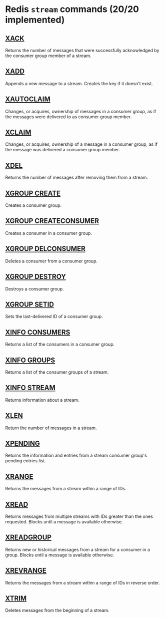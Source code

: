 # Redis `stream` commands (20/20 implemented)

## [XACK](https://redis.io/commands/xack/)

Returns the number of messages that were successfully acknowledged by the consumer group member of a stream.

## [XADD](https://redis.io/commands/xadd/)

Appends a new message to a stream. Creates the key if it doesn't exist.

## [XAUTOCLAIM](https://redis.io/commands/xautoclaim/)

Changes, or acquires, ownership of messages in a consumer group, as if the messages were delivered to as consumer group member.

## [XCLAIM](https://redis.io/commands/xclaim/)

Changes, or acquires, ownership of a message in a consumer group, as if the message was delivered a consumer group member.

## [XDEL](https://redis.io/commands/xdel/)

Returns the number of messages after removing them from a stream.

## [XGROUP CREATE](https://redis.io/commands/xgroup-create/)

Creates a consumer group.

## [XGROUP CREATECONSUMER](https://redis.io/commands/xgroup-createconsumer/)

Creates a consumer in a consumer group.

## [XGROUP DELCONSUMER](https://redis.io/commands/xgroup-delconsumer/)

Deletes a consumer from a consumer group.

## [XGROUP DESTROY](https://redis.io/commands/xgroup-destroy/)

Destroys a consumer group.

## [XGROUP SETID](https://redis.io/commands/xgroup-setid/)

Sets the last-delivered ID of a consumer group.

## [XINFO CONSUMERS](https://redis.io/commands/xinfo-consumers/)

Returns a list of the consumers in a consumer group.

## [XINFO GROUPS](https://redis.io/commands/xinfo-groups/)

Returns a list of the consumer groups of a stream.

## [XINFO STREAM](https://redis.io/commands/xinfo-stream/)

Returns information about a stream.

## [XLEN](https://redis.io/commands/xlen/)

Return the number of messages in a stream.

## [XPENDING](https://redis.io/commands/xpending/)

Returns the information and entries from a stream consumer group's pending entries list.

## [XRANGE](https://redis.io/commands/xrange/)

Returns the messages from a stream within a range of IDs.

## [XREAD](https://redis.io/commands/xread/)

Returns messages from multiple streams with IDs greater than the ones requested. Blocks until a message is available otherwise.

## [XREADGROUP](https://redis.io/commands/xreadgroup/)

Returns new or historical messages from a stream for a consumer in a group. Blocks until a message is available otherwise.

## [XREVRANGE](https://redis.io/commands/xrevrange/)

Returns the messages from a stream within a range of IDs in reverse order.

## [XTRIM](https://redis.io/commands/xtrim/)

Deletes messages from the beginning of a stream.



